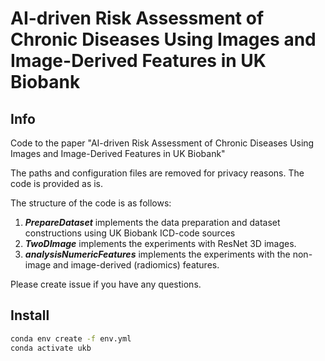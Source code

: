 # AI-driven Risk Assessment of Chronic Diseases Using Images and Image-Derived Features in UK Biobank
## Info
Code to the paper "AI-driven Risk Assessment of Chronic Diseases Using Images and Image-Derived Features in UK Biobank"

The paths and configuration files are removed for privacy reasons. The code is provided as is.

The structure of the code is as follows:
1. **_PrepareDataset_** implements the data preparation and dataset constructions using UK Biobank ICD-code sources 
2. **_TwoDImage_** implements the experiments with ResNet 3D images.
3. **_analysisNumericFeatures_** implements the experiments with the non-image and image-derived (radiomics) features.

Please create issue if you have any questions.

## Install
```bash
conda env create -f env.yml
conda activate ukb
```

